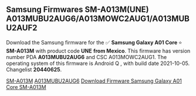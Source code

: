 <h2>Samsung Firmwares SM-A013M(UNE) A013MUBU2AUG6/A013MOWC2AUG1/A013MUBU2AUF2</h2>
Download the Samsung firmware for the ✅ <strong>Samsung Galaxy A01 Core </strong> ⭐ <strong>SM-A013M</strong> with product code <strong>UNE</strong> <strong> from Mexico</strong>. This firmware has version number PDA <strong>A013MUBU2AUG6</strong> and CSC A013MOWC2AUG1. The operating system of this firmware is Android Q , with build date 2021-10-05. Changelist <strong>20440625</strong>.


[SM-A013M](https://samfirm.shop/samsung/model/SM-A013M)
[A013MUBU2AUG6](https://samfirm.shop/samsung/pda/A013MUBU2AUG6)
[Download Firmware Samsung Galaxy A01 Core SM-A013M](https://samfirm.shop/samsung/firmware/462715)

